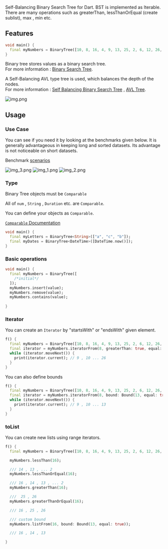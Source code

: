 Self-Balancing Binary Search Tree for Dart. BST is implemented as Iterable. There are many operations such as
greaterThan, lessThanOrEqual (create sublist), max , min etc.

## Features

````dart
void main() {
  final myNumbers = BinaryTree([10, 8, 16, 4, 9, 13, 25, 2, 6, 12, 26, 14, 18]);
}
````

Binary tree stores values as a binary search tree.<br>
For more information : [Binary Search Tree](https://en.wikipedia.org/wiki/Binary_search_tree).

A Self-Balancing AVL type tree is used, which balances the depth of the nodes.<br>
For more
information : [Self Balancing Binary Search Tree](https://en.wikipedia.org/wiki/Self-balancing_binary_search_tree)
, [AVL Tree](https://en.wikipedia.org/wiki/AVL_tree).

![img.png](https://github.com/Mehmetyaz/binary_tree/blob/master/benchmark/charts/chart.png)

## Usage

### Use Case

You can see if you need it by looking at the benchmarks given below. It is generally advantageous in keeping long and
sorted datasets. Its advantage is not noticeable on short datasets.

Benchmark [scenarios](https://github.com/Mehmetyaz/binary_tree/tree/master/benchmark)

![img_3.png](https://github.com/Mehmetyaz/binary_tree/blob/master/benchmark/charts/contains.png)
![img_1.png](https://github.com/Mehmetyaz/binary_tree/blob/master/benchmark/charts/insert2.png)
![img_2.png](https://github.com/Mehmetyaz/binary_tree/blob/master/benchmark/charts/remove.png)

### Type

Binary Tree objects must be ``Comparable``

All of `num` , `String` , ``Duration`` etc. are `Comparable`.

You can define your objects as ``Comparable``.

[``Comparable`` Documentation](https://api.flutter.dev/flutter/dart-core/Comparable-class.html)

````dart
void main() {
  final myLetters = BinaryTree<String>(["a", "c", "b"]);
  final myDates = BinaryTree<DateTime>([DateTime.now()]);
}
````

### Basic operations

```dart
void main() {
  final myNumbers = BinaryTree([ 
    /*initial*/
  ]);
  myNumbers.insert(value);
  myNumbers.remove(value);
  myNumbers.contains(value);
  
}
```

### Iterator

You can create an ``Iterator`` by "startsWith" or "endsWith" given element.

````dart
f() {
  final myNumbers = BinaryTree([10, 8, 16, 4, 9, 13, 25, 2, 6, 12, 26, 14, 18]);
  final iterator = myNumbers.iteratorFrom(8, greaterThan: true, equal: false); // defaults
  while (iterator.moveNext()) {
    print(iterator.current); // 9 , 10 ... 26
  }
}
````

You can also define bounds

````dart
f() {
  final myNumbers = BinaryTree([10, 8, 16, 4, 9, 13, 25, 2, 6, 12, 26, 14, 18]);
  final iterator = myNumbers.iteratorFrom(8, bound: Bound(13, equal: true));
  while (iterator.moveNext()) {
    print(iterator.current); // 9 , 10 ... 13
  }
}
````

### toList

You can create new lists using range iterators.

````dart
f() {
  final myNumbers = BinaryTree([10, 8, 16, 4, 9, 13, 25, 2, 6, 12, 26, 14, 18]);

  myNumbers.lessThan(16);

  /// 14 , 13 , ... 2
  myNumbers.lessThanOrEqual(16);

  /// 16 , 14 , 13 , ... 2
  myNumbers.greaterThan(16);

  ///  25 , 26
  myNumbers.greaterThanOrEqual(16);

  /// 16 , 25 , 26

  /// custom bound
  myNumbers.listFrom(16, bound: Bound(13, equal: true));

  /// 16 , 14 , 13

}
````
